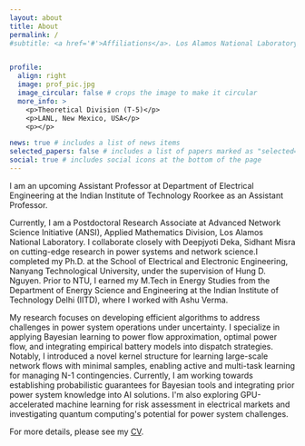 ```yaml
---
layout: about
title: About
permalink: /
#subtitle: <a href='#'>Affiliations</a>. Los Alamos National Laboratory, T-5 Division. Email: [pareek@lanl.gov]. "Empowering the future of energy systems through advanced algorithms and innovation."


profile:
  align: right
  image: prof_pic.jpg
  image_circular: false # crops the image to make it circular
  more_info: >
    <p>Theoretical Division (T-5)</p>
    <p>LANL, New Mexico, USA</p>
    <p></p>

news: true # includes a list of news items
selected_papers: false # includes a list of papers marked as "selected={true}"
social: true # includes social icons at the bottom of the page
---
```


I am an upcoming Assistant Professor at Department of Electrical Engineering at the Indian Institute of Technology Roorkee as an Assistant Professor.

Currently, I am a Postdoctoral Research Associate at Advanced Network Science Initiative (ANSI), Applied Mathematics Division, Los Alamos National Laboratory. I collaborate closely with Deepjyoti Deka, Sidhant Misra on cutting-edge research in power systems and network science.I completed my Ph.D. at the School of Electrical and Electronic Engineering, Nanyang Technological University, under the supervision of Hung D. Nguyen. Prior to NTU, I earned my M.Tech in Energy Studies from the Department of Energy Science and Engineering at the Indian Institute of Technology Delhi (IITD), where I worked with Ashu Verma.

My research focuses on developing efficient algorithms to address challenges in power system operations under uncertainty. I specialize in applying Bayesian learning to power flow approximation, optimal power flow, and integrating empirical battery models into dispatch strategies. Notably, I introduced a novel kernel structure for learning large-scale network flows with minimal samples, enabling active and multi-task learning for managing N-1 contingencies. Currently, I am working towards establishing probabilistic guarantees for Bayesian tools and integrating prior power system knowledge into AI solutions. I'm also exploring GPU-accelerated machine learning for risk assessment in electrical markets and investigating quantum computing's potential for power system challenges.


For more details, please see my [CV](assets/pdf/Parikshit_CV.pdf).
